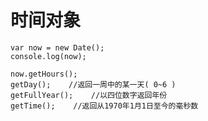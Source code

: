 时间对象
===

	var now = new Date();
	console.log(now);

	now.getHours();
	getDay();    //返回一周中的某一天( 0~6 )
	getFullYear();    //以四位数字返回年份
	getTime();    //返回从1970年1月1日至今的毫秒数